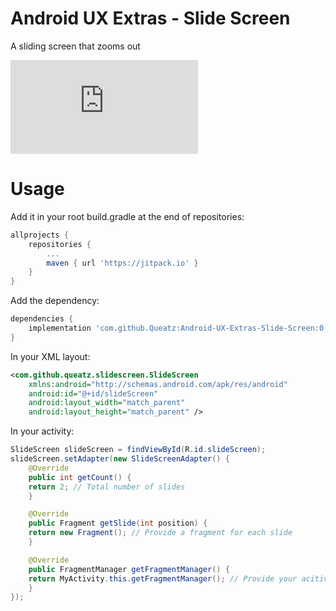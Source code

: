 # Android UX Extras - Slide Screen
A sliding screen that zooms out

![Sample Usage Image](http://pasteall.org/pic/show.php?id=215a5de4057eaa7073fe375fad80f36d)

# Usage

Add it in your root build.gradle at the end of repositories:
```groovy
allprojects {
	repositories {
		...
		maven { url 'https://jitpack.io' }
	}
}
```
Add the dependency:
```groovy
dependencies {
	implementation 'com.github.Queatz:Android-UX-Extras-Slide-Screen:0.1.1'
}
```
In your XML layout:

```xml
<com.github.queatz.slidescreen.SlideScreen
    xmlns:android="http://schemas.android.com/apk/res/android"
    android:id="@+id/slideScreen"
    android:layout_width="match_parent"
    android:layout_height="match_parent" />
```
In your activity:

```java
SlideScreen slideScreen = findViewById(R.id.slideScreen);
slideScreen.setAdapter(new SlideScreenAdapter() {
    @Override
    public int getCount() {
	return 2; // Total number of slides
    }

    @Override
    public Fragment getSlide(int position) {
	return new Fragment(); // Provide a fragment for each slide
    }

    @Override
    public FragmentManager getFragmentManager() {
	return MyActivity.this.getFragmentManager(); // Provide your acitivity's fragment manager
    }
});
```
